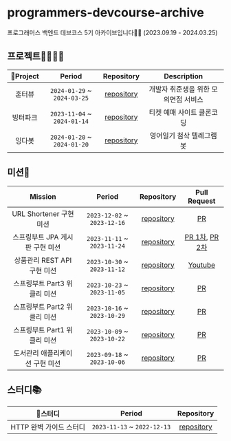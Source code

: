 # programmers-devcourse-archive
프로그래머스 백엔드 데브코스 5기 아카이브입니다👩‍💻 (2023.09.19 - 2024.03.25)

## 프로젝트👨‍👩‍👧‍👦
| Project | Period | Repository | Description | 
|:-----:|:-----:|:---:|:---:|
| 혼터뷰 | `2024-01-29` ~ `2024-03-25` | [repository](https://github.com/DevCourse-I6/Team-I6-Honterview-BE) | 개발자 취준생을 위한 모의면접 서비스 |
| 빙터파크 | `2023-11-04` ~ `2024-01-14` | [repository](https://github.com/Team-BingBong/BE-05-Bingterpark) | 티켓 예매 사이트 클론코딩 |
| 잉다봇 | `2024-01-20` ~ `2024-01-20` | [repository](https://github.com/eunbc/EngdaBot) | 영어일기 첨삭 텔레그램 봇 |

## 미션📮
| Mission | Period | Repository | Pull Request |
 |:-----:|:-----:|:---:|:---:|
 | URL Shortener 구현 미션 | `2023-12-02` ~ `2023-12-16` | [repository](https://github.com/eunbc/devcourse-url-shortener) | [PR](https://github.com/prgrms-be-devcourse/springboot-url-shortener/pull/67) |
 | 스프링부트 JPA 게시판 구현 미션 | `2023-11-11` ~ `2023-11-24` | [repository](https://github.com/eunbc/devcourse-board-jpa) | [PR 1차](https://github.com/prgrms-be-devcourse/springboot-board-jpa/pull/272), [PR 2차](https://github.com/prgrms-be-devcourse/springboot-board-jpa/pull/283) |
 | 상품관리 REST API 구현 미션 | `2023-10-30` ~ `2023-11-12` | [repository](https://github.com/eunbc/kurly-project) | [Youtube](https://youtu.be/rz1c6wto_9M) |
 | 스프링부트 Part3 위클리 미션 | `2023-10-23` ~ `2023-11-05` | [repository](https://github.com/eunbc/spring-boot) | [PR](https://github.com/prgrms-be-devcourse/springboot-basic/pull/962)|
 | 스프링부트 Part2 위클리 미션 | `2023-10-16` ~ `2023-10-29` | [repository](https://github.com/eunbc/spring-boot) | [PR](https://github.com/prgrms-be-devcourse/springboot-basic/pull/926) |
 | 스프링부트 Part1 위클리 미션 | `2023-10-09` ~ `2023-10-22` | [repository](https://github.com/eunbc/spring-boot) | [PR](https://github.com/prgrms-be-devcourse/springboot-basic/pull/887) |
 | 도서관리 애플리케이션 구현 미션 | `2023-09-18` ~ `2023-10-06` | [repository](https://github.com/eunbc/java-library-management-program)  | [PR](https://github.com/prgrms-be-devcourse/java-library-management/pull/19)|
 


## 스터디📚
| 스터디 | Period | Repository | 
|:-----:|:-----:|:---:|
| HTTP 완벽 가이드 스터디 | `2023-11-13` ~ `2022-12-13` | [repository](https://github.com/Team-BingBong/Http-Complete-Guide) | 
